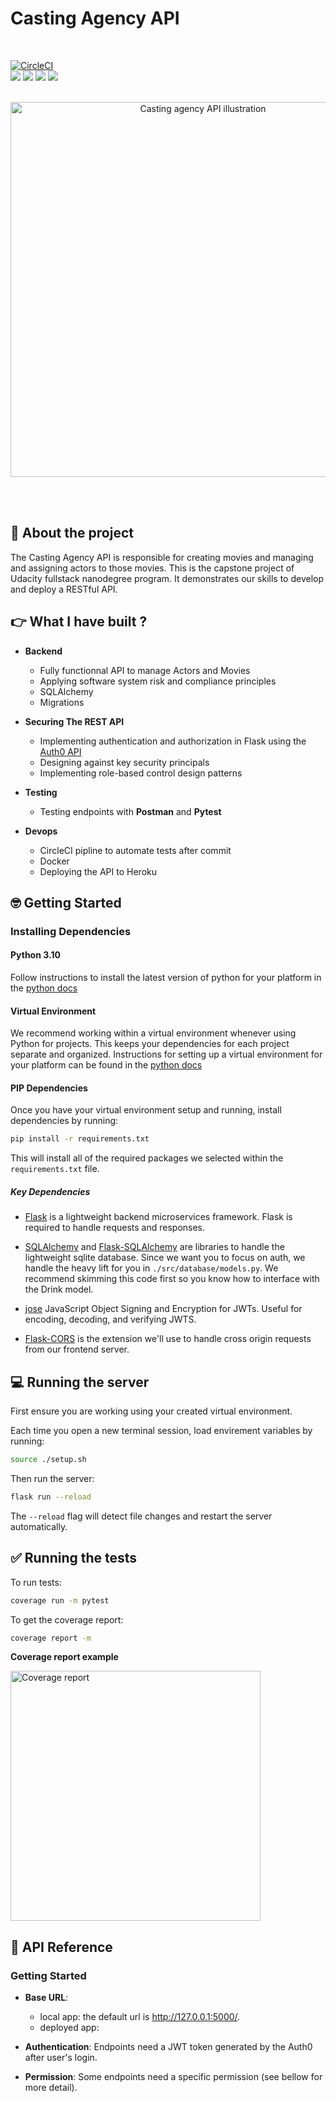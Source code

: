 # Casting Agency API
</br>

[![CircleCI](https://dl.circleci.com/status-badge/img/gh/SaiedZ/FSND-Casting-Agency-API/tree/master.svg?style=svg)](https://dl.circleci.com/status-badge/redirect/gh/SaiedZ/FSND-Casting-Agency-API/tree/master)
<br>
<span><img src="https://img.shields.io/badge/Flask-2.2.2-brightgreen?style=for-the-badge&logo=flask&logoColor=white">   <img src="https://img.shields.io/badge/Python-3.10.0-brightgreen?style=for-the-badge&logo=python&logoColor=white">   <img src="https://img.shields.io/badge/Heroku-430098?style=for-the-badge&logo=heroku&logoColor=white">   <img src="https://img.shields.io/badge/docker-%230db7ed.svg?style=for-the-badge&logo=docker&logoColor=white">    </span>
<br>
</br>

<p align="center">
  <img src="https://user-images.githubusercontent.com/90851774/207030729-d479ea20-2388-4549-a6c8-4369ab3399b9.jpg"
       alt="Casting agency API illustration"
       width="600"/>
</p>
</br>
</br>

## 🔎 About the project

The Casting Agency API  is responsible for creating movies and managing and assigning actors to those movies.
This is the capstone project of Udacity fullstack nanodegree program. It demonstrates our skills to develop and deploy a RESTful API.

## 👉 What I have built ?

- **Backend**
  - Fully functionnal API to manage Actors and Movies
  - Applying software system risk and compliance principles
  - SQLAlchemy
  - Migrations

- **Securing The REST API**
  - Implementing authentication and authorization in Flask using the [Auth0 API](https://auth0.com/)
  - Designing against key security principals
  - Implementing role-based control design patterns

- **Testing**
  - Testing endpoints with **Postman** and **Pytest**

- **Devops**
  - CircleCI pipline to automate tests after commit
  - Docker
  - Deploying the API to Heroku


## 🤓 Getting Started

### Installing Dependencies

#### Python 3.10

Follow instructions to install the latest version of python for your platform in the [python docs](https://docs.python.org/3/using/unix.html#getting-and-installing-the-latest-version-of-python)

#### Virtual Environment

We recommend working within a virtual environment whenever using Python for projects. This keeps your dependencies for each project separate and organized. Instructions for setting up a virtual environment for your platform can be found in the [python docs](https://packaging.python.org/guides/installing-using-pip-and-virtual-environments/)

#### PIP Dependencies

Once you have your virtual environment setup and running, install dependencies by running:

```bash
pip install -r requirements.txt
```

This will install all of the required packages we selected within the `requirements.txt` file.

##### Key Dependencies

- [Flask](http://flask.pocoo.org/) is a lightweight backend microservices framework. Flask is required to handle requests and responses.

- [SQLAlchemy](https://www.sqlalchemy.org/) and [Flask-SQLAlchemy](https://flask-sqlalchemy.palletsprojects.com/en/2.x/) are libraries to handle the lightweight sqlite database. Since we want you to focus on auth, we handle the heavy lift for you in `./src/database/models.py`. We recommend skimming this code first so you know how to interface with the Drink model.

- [jose](https://python-jose.readthedocs.io/en/latest/) JavaScript Object Signing and Encryption for JWTs. Useful for encoding, decoding, and verifying JWTS.

- [Flask-CORS](https://flask-cors.readthedocs.io/en/latest/#) is the extension we'll use to handle cross origin requests from our frontend server.

## 💻 Running the server

First ensure you are working using your created virtual environment.

Each time you open a new terminal session, load envirement variables by running:

```bash
source ./setup.sh
```

Then run the server:

```bash
flask run --reload
```

The `--reload` flag will detect file changes and restart the server automatically.


## ✅ Running the tests

To run tests:

```bash
coverage run -m pytest
```

To get the coverage report:

```bash
coverage report -m
```

**Coverage report example**

<img src="https://user-images.githubusercontent.com/90851774/207088816-4e13cf11-7769-4024-9633-34ef1f94a0e1.png"
     alt="Coverage report"
     width="400"/>

## 📖 API Reference

### Getting Started

- **Base URL**:
  - local app: the default url is http://127.0.0.1:5000/.
  - deployed app:

- **Authentication**: Endpoints need a JWT token generated by the Auth0 after user's login.
- **Permission**: Some endpoints need a specific permission (see bellow for more detail).
